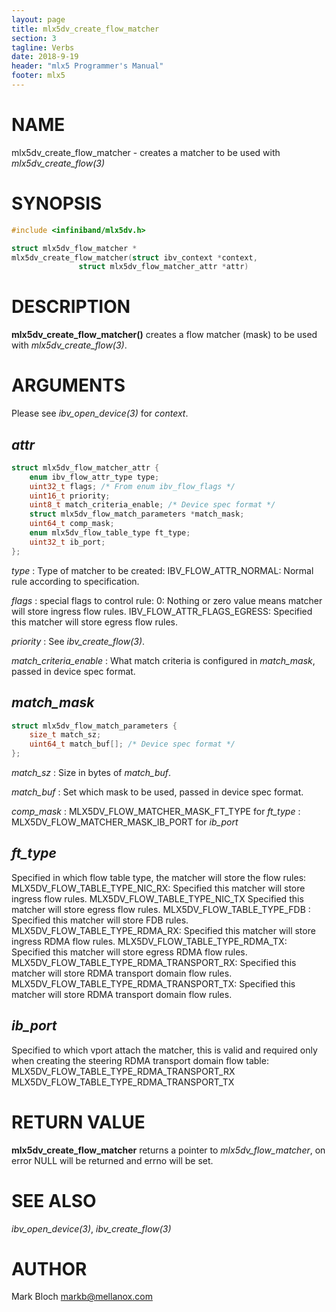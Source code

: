 ```yaml
---
layout: page
title: mlx5dv_create_flow_matcher
section: 3
tagline: Verbs
date: 2018-9-19
header: "mlx5 Programmer's Manual"
footer: mlx5
---
```


# NAME
mlx5dv_create_flow_matcher - creates a matcher to be used with *mlx5dv_create_flow(3)*

# SYNOPSIS

```c
#include <infiniband/mlx5dv.h>

struct mlx5dv_flow_matcher *
mlx5dv_create_flow_matcher(struct ibv_context *context,
			   struct mlx5dv_flow_matcher_attr *attr)
```

# DESCRIPTION

**mlx5dv_create_flow_matcher()** creates a flow matcher (mask) to be used
with *mlx5dv_create_flow(3)*.

# ARGUMENTS

Please see *ibv_open_device(3)* for *context*.

## *attr*

```c
struct mlx5dv_flow_matcher_attr {
	enum ibv_flow_attr_type type;
	uint32_t flags; /* From enum ibv_flow_flags */
	uint16_t priority;
	uint8_t match_criteria_enable; /* Device spec format */
	struct mlx5dv_flow_match_parameters *match_mask;
	uint64_t comp_mask;
	enum mlx5dv_flow_table_type ft_type;
	uint32_t ib_port;
};
```

*type*
:	Type of matcher to be created:
	IBV_FLOW_ATTR_NORMAL:
		Normal rule according to specification.

*flags*
:	special flags to control rule:
	0:
		Nothing or zero value means matcher will store ingress flow rules.
	IBV_FLOW_ATTR_FLAGS_EGRESS:
		Specified this matcher will store egress flow rules.

*priority*
:	See *ibv_create_flow(3)*.

*match_criteria_enable*
:	What match criteria is configured in *match_mask*, passed in
	device spec format.

## *match_mask*
```c
struct mlx5dv_flow_match_parameters {
	size_t match_sz;
	uint64_t match_buf[]; /* Device spec format */
};
```

*match_sz*
:	Size in bytes of *match_buf*.

*match_buf*
:	Set which mask to be used, passed in
	device spec format.

*comp_mask*
:	MLX5DV_FLOW_MATCHER_MASK_FT_TYPE for *ft_type*
:	MLX5DV_FLOW_MATCHER_MASK_IB_PORT for *ib_port*

## *ft_type*
Specified in which flow table type, the matcher will store the flow rules:
	MLX5DV_FLOW_TABLE_TYPE_NIC_RX: Specified this matcher will store ingress flow rules.
	MLX5DV_FLOW_TABLE_TYPE_NIC_TX Specified this matcher will store egress flow rules.
	MLX5DV_FLOW_TABLE_TYPE_FDB : Specified this matcher will store FDB rules.
	MLX5DV_FLOW_TABLE_TYPE_RDMA_RX: Specified this matcher will store ingress RDMA flow rules.
	MLX5DV_FLOW_TABLE_TYPE_RDMA_TX: Specified this matcher will store egress RDMA flow rules.
	MLX5DV_FLOW_TABLE_TYPE_RDMA_TRANSPORT_RX: Specified this matcher will store RDMA transport domain flow rules.
	MLX5DV_FLOW_TABLE_TYPE_RDMA_TRANSPORT_TX: Specified this matcher will store RDMA transport domain flow rules.

## *ib_port*
Specified to which vport attach the matcher, this is valid and required only when creating the steering RDMA transport domain flow table:
	MLX5DV_FLOW_TABLE_TYPE_RDMA_TRANSPORT_RX
	MLX5DV_FLOW_TABLE_TYPE_RDMA_TRANSPORT_TX

# RETURN VALUE

**mlx5dv_create_flow_matcher**
returns a pointer to *mlx5dv_flow_matcher*, on error NULL will be returned and errno will be set.

# SEE ALSO

*ibv_open_device(3)*, *ibv_create_flow(3)*

# AUTHOR

Mark Bloch <markb@mellanox.com>
